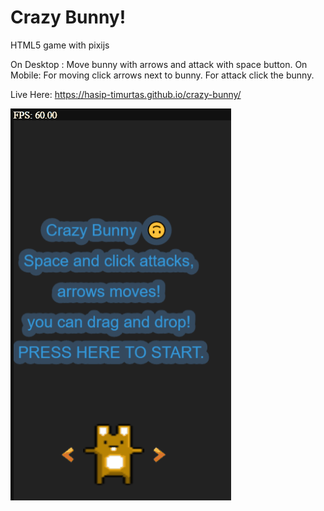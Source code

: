 # Crazy Bunny!
HTML5 game with pixijs

On Desktop : Move bunny with arrows and attack with space button.
On Mobile: For moving click arrows next to bunny. For attack click the bunny.

Live Here: https://hasip-timurtas.github.io/crazy-bunny/

![](usage_gif.gif)
